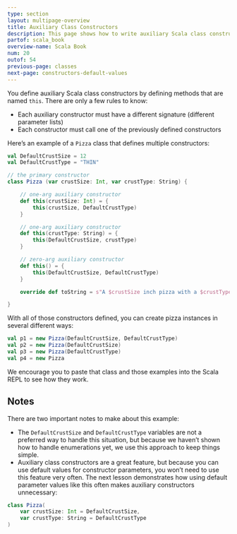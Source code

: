 ```yaml
---
type: section
layout: multipage-overview
title: Auxiliary Class Constructors
description: This page shows how to write auxiliary Scala class constructors, including several examples of the syntax.
partof: scala_book
overview-name: Scala Book
num: 20
outof: 54
previous-page: classes
next-page: constructors-default-values
---
```



You define auxiliary Scala class constructors by defining methods that are named `this`. There are only a few rules to know:

- Each auxiliary constructor must have a different signature (different parameter lists)
- Each constructor must call one of the previously defined constructors

Here’s an example of a `Pizza` class that defines multiple constructors:

```scala
val DefaultCrustSize = 12
val DefaultCrustType = "THIN"

// the primary constructor
class Pizza (var crustSize: Int, var crustType: String) {

    // one-arg auxiliary constructor
    def this(crustSize: Int) = {
        this(crustSize, DefaultCrustType)
    }

    // one-arg auxiliary constructor
    def this(crustType: String) = {
        this(DefaultCrustSize, crustType)
    }

    // zero-arg auxiliary constructor
    def this() = {
        this(DefaultCrustSize, DefaultCrustType)
    }

    override def toString = s"A $crustSize inch pizza with a $crustType crust"

}
```

With all of those constructors defined, you can create pizza instances in several different ways:

```scala
val p1 = new Pizza(DefaultCrustSize, DefaultCrustType)
val p2 = new Pizza(DefaultCrustSize)
val p3 = new Pizza(DefaultCrustType)
val p4 = new Pizza
```

We encourage you to paste that class and those examples into the Scala REPL to see how they work.


## Notes

There are two important notes to make about this example:

- The `DefaultCrustSize` and `DefaultCrustType` variables are not a preferred way to handle this situation, but because we haven’t shown how to handle enumerations yet, we use this approach to keep things simple.
- Auxiliary class constructors are a great feature, but because you can use default values for constructor parameters, you won’t need to use this feature very often. The next lesson demonstrates how using default parameter values like this often makes auxiliary constructors unnecessary:

```scala
class Pizza(
    var crustSize: Int = DefaultCrustSize, 
    var crustType: String = DefaultCrustType
)
```








